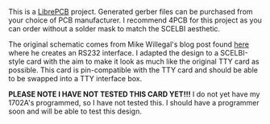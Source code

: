 This is a [LibrePCB](https://librepcb.org/) project. Generated gerber files can be purchased from your choice of PCB manufacturer. I recommend 4PCB for this project as you can order without a solder mask to match the SCELBI aesthetic.

The original schematic comes from Mike Willegal's blog post found [here](https://www.willegal.net/blog/?p=4459) where he creates an RS232 interface. I adapted the design to a SCELBI-style card with the aim to make it look as much like the original TTY card as possible. This card is pin-compatible with the TTY card and should be able to be swapped into a TTY interface box.

**PLEASE NOTE I HAVE NOT TESTED THIS CARD YET!!!**
I do not yet have my 1702A's programmed, so I have not tested this. I should have a programmer soon and will be able to test this design.